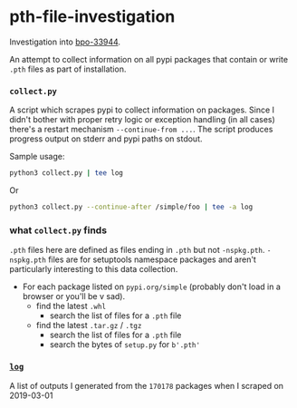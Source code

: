 pth-file-investigation
======================

Investigation into [bpo-33944](https://bugs.python.org/issue33944).

An attempt to collect information on all pypi packages that contain or write
`.pth` files as part of installation.

### `collect.py`

A script which scrapes pypi to collect information on packages.  Since I
didn't bother with proper retry logic or exception handling (in all cases)
there's a restart mechanism `--continue-from ...`.  The script produces
progress output on stderr and pypi paths on stdout.

Sample usage:

```bash
python3 collect.py | tee log
```

Or

```bash
python3 collect.py --continue-after /simple/foo | tee -a log
```

### what `collect.py` finds

`.pth` files here are defined as files ending in `.pth` but not `-nspkg.pth`.
`-nspkg.pth` files are for setuptools namespace packages and aren't
particularly interesting to this data collection.

- For each package listed on `pypi.org/simple` (probably don't load in a browser
or you'll be v sad).
    - find the latest `.whl`
        - search the list of files for a `.pth` file
    - find the latest `.tar.gz` / `.tgz`
        - search the list of files for a `.pth` file
        - search the bytes of `setup.py` for `b'.pth'`

### [`log`](./log)

A list of outputs I generated from the `170178` packages when I scraped on
2019-03-01
